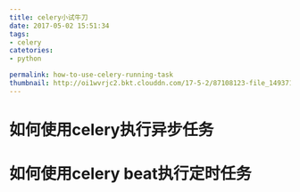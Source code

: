 ```yaml
---
title: celery小试牛刀
date: 2017-05-02 15:51:34
tags: 
- celery
catetories:
- python

permalink: how-to-use-celery-running-task
thumbnail: http://oi1wvrjc2.bkt.clouddn.com/17-5-2/87108123-file_1493712414064_6eb1.png
---
```


# 如何使用celery执行异步任务


# 如何使用celery beat执行定时任务
